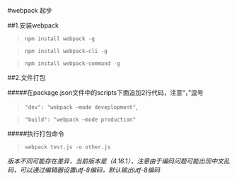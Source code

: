 #webpack 起步

##1.安装webpack

>`npm install webpack -g`

>`npm install webpack-cli -g`

>`npm install webpack-command -g`

##2.文件打包

#####在package.json文件中的scripts下面追加2行代码，注意“，”逗号

>`"dev": "webpack –mode deveplopment"`,
    
>`"build": "webpack –mode production"`

#####执行打包命令

>`webpack test.js -o other.js`

*版本不同可能存在差异，当前版本是（4.16.1），注意由于编码问题可能出现中文乱码，可以通过编辑器设置utf-8编码，默认输出utf-8编码*

